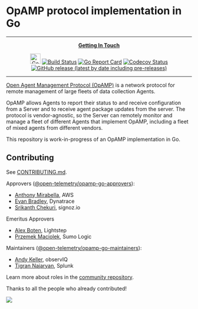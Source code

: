# OpAMP protocol implementation in Go

---

<p align="center">
  <strong>
    <a href="https://cloud-native.slack.com/archives/C02J58HR58R">Getting In Touch</a>
  </strong>
</p>

<p align="center">
  <a href="https://pkg.go.dev/github.com/open-telemetry/opamp-go">
    <img alt="Go Docs" height="28" src="https://godoc.org/github.com/open-telemetry/opamp-go?status.svg"></a>
  <a href="https://github.com/open-telemetry/opamp-go/actions/workflows/build-and-test.yml?query=branch%3Amain">
    <img alt="Build Status" src="https://img.shields.io/github/actions/workflow/status/open-telemetry/opamp-go/build-and-test.yml?branch%3Amain&style=for-the-badge"></a>
  <a href="https://goreportcard.com/report/github.com/open-telemetry/opamp-go">
    <img alt="Go Report Card" src="https://goreportcard.com/badge/github.com/open-telemetry/opamp-go?style=for-the-badge"></a>
  <a href="https://codecov.io/gh/open-telemetry/opamp-go/branch/main/">
    <img alt="Codecov Status" src="https://img.shields.io/codecov/c/github/open-telemetry/opamp-go?style=for-the-badge"></a>
  <a href="https://github.com/open-telemetry/opamp-go/releases">
    <img alt="GitHub release (latest by date including pre-releases)" src="https://img.shields.io/github/v/release/open-telemetry/opamp-go?include_prereleases&style=for-the-badge"></a>
</p>

---

[Open Agent Management Protocol (OpAMP)](https://github.com/open-telemetry/opamp-spec)
is a network protocol for remote management of large fleets of data collection Agents.

OpAMP allows Agents to report their status to and receive configuration from a
Server and to receive agent package updates from the server.
The protocol is vendor-agnostic, so the Server can remotely monitor and
manage a fleet of different Agents that implement OpAMP, including a fleet of
mixed agents from different vendors.

This repository is work-in-progress of an OpAMP implementation in Go.

## Contributing

See [CONTRIBUTING.md](CONTRIBUTING.md).

Approvers ([@open-telemetry/opamp-go-approvers](https://github.com/orgs/open-telemetry/teams/opamp-go-approvers)):

- [Anthony Mirabella](https://github.com/Aneurysm9), AWS
- [Evan Bradley](https://github.com/evan-bradley), Dynatrace
- [Srikanth Chekuri](https://github.com/srikanthccv), signoz.io

Emeritus Approvers

- [Alex Boten](https://github.com/codeboten), Lightstep
- [Przemek Maciolek](https://github.com/pmm-sumo), Sumo Logic

Maintainers ([@open-telemetry/opamp-go-maintainers](https://github.com/orgs/open-telemetry/teams/opamp-go-maintainers)):

- [Andy Keller](https://github.com/andykellr), observIQ
- [Tigran Najaryan](https://github.com/tigrannajaryan), Splunk

Learn more about roles in the [community repository](https://github.com/open-telemetry/community/blob/main/community-membership.md).

Thanks to all the people who already contributed!

<a href="https://github.com/open-telemetry/opamp-go/graphs/contributors">
  <img src="https://contributors-img.web.app/image?repo=open-telemetry/opamp-go" />
</a>

